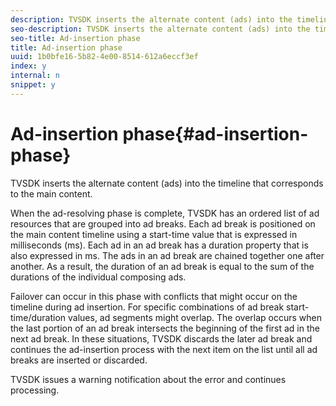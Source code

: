 ```yaml
---
description: TVSDK inserts the alternate content (ads) into the timeline that corresponds to the main content.
seo-description: TVSDK inserts the alternate content (ads) into the timeline that corresponds to the main content.
seo-title: Ad-insertion phase
title: Ad-insertion phase
uuid: 1b0bfe16-5b82-4e00-8514-612a6eccf3ef
index: y
internal: n
snippet: y
---
```


# Ad-insertion phase{#ad-insertion-phase}

TVSDK inserts the alternate content (ads) into the timeline that corresponds to the main content.

When the ad-resolving phase is complete, TVSDK has an ordered list of ad resources that are grouped into ad breaks. Each ad break is positioned on the main content timeline using a start-time value that is expressed in milliseconds (ms). Each ad in an ad break has a duration property that is also expressed in ms. The ads in an ad break are chained together one after another. As a result, the duration of an ad break is equal to the sum of the durations of the individual composing ads.

Failover can occur in this phase with conflicts that might occur on the timeline during ad insertion. For specific combinations of ad break start-time/duration values, ad segments might overlap. The overlap occurs when the last portion of an ad break intersects the beginning of the first ad in the next ad break. In these situations, TVSDK discards the later ad break and continues the ad-insertion process with the next item on the list until all ad breaks are inserted or discarded.

TVSDK issues a warning notification about the error and continues processing. 
